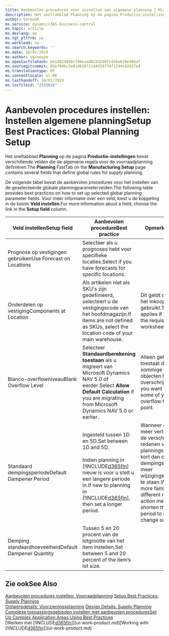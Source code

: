 ```yaml
---
title: Aanbevolen procedures voor instellen van algemene planning | Microsoft Docs
description: Het sneltabblad Planning op de pagina Productie-instellingen bevat verschillende velden die de algemene regels voor de voorraadplanning definiëren.
author: SorenGP
ms.service: dynamics365-business-central
ms.topic: article
ms.devlang: na
ms.tgt_pltfrm: na
ms.workload: na
ms.search.keywords: ''
ms.date: 10/01/2019
ms.author: sgroespe
ms.openlocfilehash: bb1d824958cf46eaad822d2d0f1d26e829e968af
ms.sourcegitcommit: 02e704bc3e01d62072144919774f1244c42827e4
ms.translationtype: HT
ms.contentlocale: nl-BE
ms.lasthandoff: 10/01/2019
ms.locfileid: "2315816"
---
```

# <a name="setup-best-practices-global-planning-setup"></a><span data-ttu-id="d244b-103">Aanbevolen procedures instellen: Instellen algemene planning</span><span class="sxs-lookup"><span data-stu-id="d244b-103">Setup Best Practices: Global Planning Setup</span></span>
<span data-ttu-id="d244b-104">Het sneltabblad **Planning** op de pagina **Productie-instellingen** bevat verschillende velden die de algemene regels voor de voorraadplanning definiëren.</span><span class="sxs-lookup"><span data-stu-id="d244b-104">The **Planning** FastTab on the **Manufacturing Setup** page contains several fields that define global rules for supply planning.</span></span>  

 <span data-ttu-id="d244b-105">De volgende tabel bevat de aanbevolen procedures voor het instellen van de geselecteerde globale planningparametervelden.</span><span class="sxs-lookup"><span data-stu-id="d244b-105">The following table provides best practices on how to set up selected global planning parameter fields.</span></span> <span data-ttu-id="d244b-106">Voor meer informatie over een veld, kiest u de koppeling in de kolom **Veld instellen**.</span><span class="sxs-lookup"><span data-stu-id="d244b-106">For more information about a field, choose the link in the **Setup field** column.</span></span>  

|<span data-ttu-id="d244b-107">Veld instellen</span><span class="sxs-lookup"><span data-stu-id="d244b-107">Setup field</span></span>|<span data-ttu-id="d244b-108">Aanbevolen procedure</span><span class="sxs-lookup"><span data-stu-id="d244b-108">Best practice</span></span>|<span data-ttu-id="d244b-109">Opmerking</span><span class="sxs-lookup"><span data-stu-id="d244b-109">Comment</span></span>|  
|-----------------|-------------------|-------------|  
|<span data-ttu-id="d244b-110">Prognose op vestigingen gebruiken</span><span class="sxs-lookup"><span data-stu-id="d244b-110">Use Forecast on Locations</span></span>|<span data-ttu-id="d244b-111">Selecteer als u prognoses hebt voor specifieke locaties.</span><span class="sxs-lookup"><span data-stu-id="d244b-111">Select if you have forecasts for specific locations.</span></span>||  
|<span data-ttu-id="d244b-112">Onderdelen op vestiging</span><span class="sxs-lookup"><span data-stu-id="d244b-112">Components at Location</span></span>|<span data-ttu-id="d244b-113">Als artikelen niet als SKU's zijn gedefinieerd, selecteert u de vestigingscode van het hoofdmagazijn.</span><span class="sxs-lookup"><span data-stu-id="d244b-113">If items are not defined as SKUs, select the location code of your main warehouse.</span></span>|<span data-ttu-id="d244b-114">Dit geldt ook als u alleen het inkoopvoorstel gebruikt.</span><span class="sxs-lookup"><span data-stu-id="d244b-114">This also applies if you only use the requisition worksheet.</span></span>|  
|<span data-ttu-id="d244b-115">Blanco-overflowniveau</span><span class="sxs-lookup"><span data-stu-id="d244b-115">Blank Overflow Level</span></span>|<span data-ttu-id="d244b-116">Selecteer **Standaardberekening toestaan** als u migreert van Microsoft Dynamics NAV 5.0 of eerder.</span><span class="sxs-lookup"><span data-stu-id="d244b-116">Select **Allow Default Calculation** if you are migrating from Microsoft Dynamics NAV 5.0 or earlier.</span></span>|<span data-ttu-id="d244b-117">Alleen gebruiken als u toestaat dat alle of sommige van uw objecten het bestelpunt overschrijden.</span><span class="sxs-lookup"><span data-stu-id="d244b-117">Use only if you want to allow all or some of your items to overflow the reorder point.</span></span>|  
|<span data-ttu-id="d244b-118">Standaard dempingsperiode</span><span class="sxs-lookup"><span data-stu-id="d244b-118">Default Dampener Period</span></span>|<span data-ttu-id="d244b-119">Ingesteld tussen 1D en 5D.</span><span class="sxs-lookup"><span data-stu-id="d244b-119">Set between 1D and 5D.</span></span><br /><br /> <span data-ttu-id="d244b-120">Indien planning in [!INCLUDE[d365fin](includes/d365fin_md.md)] nieuw is voor u stelt u een langere periode in.</span><span class="sxs-lookup"><span data-stu-id="d244b-120">If new to planning in [!INCLUDE[d365fin](includes/d365fin_md.md)], then set a longer period.</span></span>|<span data-ttu-id="d244b-121">Wanneer gebruikers meer vertrouwd zijn met de verschillende redenen voor planningsboodschappen, kort dan de dempingsperiode in om meer wijzigingssuggesties toe te staan.</span><span class="sxs-lookup"><span data-stu-id="d244b-121">When users are more familiar with the different reasons for action messages, then shorten the dampener period to allow more change suggestions.</span></span>|  
|<span data-ttu-id="d244b-122">Demping standaardhoeveelheid</span><span class="sxs-lookup"><span data-stu-id="d244b-122">Default Dampener Quantity</span></span>|<span data-ttu-id="d244b-123">Tussen 5 en 20 procent van de lotgrootte van het item instellen.</span><span class="sxs-lookup"><span data-stu-id="d244b-123">Set between 5 and 20 percent of the item’s lot size.</span></span>||  

## <a name="see-also"></a><span data-ttu-id="d244b-124">Zie ook</span><span class="sxs-lookup"><span data-stu-id="d244b-124">See Also</span></span>  
 <span data-ttu-id="d244b-125">[Aanbevolen procedures instellen: Voorraadplanning](setup-best-practices-supply-planning.md) </span><span class="sxs-lookup"><span data-stu-id="d244b-125">[Setup Best Practices: Supply Planning](setup-best-practices-supply-planning.md) </span></span>  
 <span data-ttu-id="d244b-126">[Ontwerpdetails: Voorzieningsplanning](design-details-supply-planning.md) </span><span class="sxs-lookup"><span data-stu-id="d244b-126">[Design Details: Supply Planning](design-details-supply-planning.md) </span></span>  
 [<span data-ttu-id="d244b-127">Complexe toepassingsgebieden instellen met aanbevolen procedures</span><span class="sxs-lookup"><span data-stu-id="d244b-127">Set Up Complex Application Areas Using Best Practices</span></span>](set-up-complex-application-areas-using-best-practices.md)  
 <span data-ttu-id="d244b-128">[Werken met [!INCLUDE[d365fin](includes/d365fin_md.md)]](ui-work-product.md)</span><span class="sxs-lookup"><span data-stu-id="d244b-128">[Working with [!INCLUDE[d365fin](includes/d365fin_md.md)]](ui-work-product.md)</span></span>
